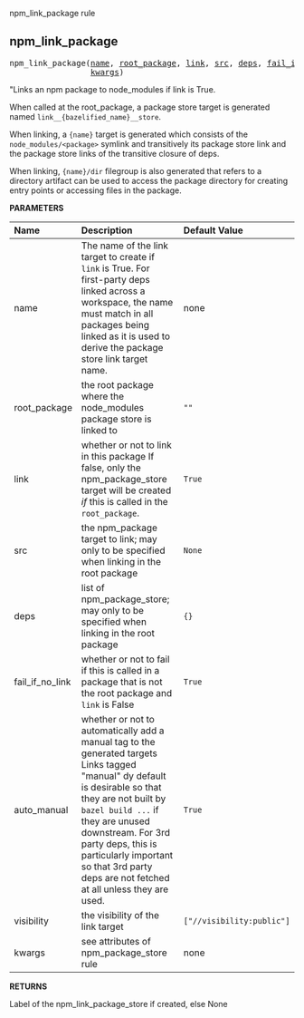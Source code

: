 <!-- Generated with Stardoc: http://skydoc.bazel.build -->

npm_link_package rule

<a id="npm_link_package"></a>

## npm_link_package

<pre>
npm_link_package(<a href="#npm_link_package-name">name</a>, <a href="#npm_link_package-root_package">root_package</a>, <a href="#npm_link_package-link">link</a>, <a href="#npm_link_package-src">src</a>, <a href="#npm_link_package-deps">deps</a>, <a href="#npm_link_package-fail_if_no_link">fail_if_no_link</a>, <a href="#npm_link_package-auto_manual">auto_manual</a>, <a href="#npm_link_package-visibility">visibility</a>,
                 <a href="#npm_link_package-kwargs">kwargs</a>)
</pre>

"Links an npm package to node_modules if link is True.

When called at the root_package, a package store target is generated named `link__{bazelified_name}__store`.

When linking, a `{name}` target is generated which consists of the `node_modules/<package>` symlink and transitively
its package store link and the package store links of the transitive closure of deps.

When linking, `{name}/dir` filegroup is also generated that refers to a directory artifact can be used to access
the package directory for creating entry points or accessing files in the package.


**PARAMETERS**


| Name  | Description | Default Value |
| :------------- | :------------- | :------------- |
| <a id="npm_link_package-name"></a>name |  The name of the link target to create if `link` is True. For first-party deps linked across a workspace, the name must match in all packages being linked as it is used to derive the package store link target name.   |  none |
| <a id="npm_link_package-root_package"></a>root_package |  the root package where the node_modules package store is linked to   |  `""` |
| <a id="npm_link_package-link"></a>link |  whether or not to link in this package If false, only the npm_package_store target will be created _if_ this is called in the `root_package`.   |  `True` |
| <a id="npm_link_package-src"></a>src |  the npm_package target to link; may only to be specified when linking in the root package   |  `None` |
| <a id="npm_link_package-deps"></a>deps |  list of npm_package_store; may only to be specified when linking in the root package   |  `{}` |
| <a id="npm_link_package-fail_if_no_link"></a>fail_if_no_link |  whether or not to fail if this is called in a package that is not the root package and `link` is False   |  `True` |
| <a id="npm_link_package-auto_manual"></a>auto_manual |  whether or not to automatically add a manual tag to the generated targets Links tagged "manual" dy default is desirable so that they are not built by `bazel build ...` if they are unused downstream. For 3rd party deps, this is particularly important so that 3rd party deps are not fetched at all unless they are used.   |  `True` |
| <a id="npm_link_package-visibility"></a>visibility |  the visibility of the link target   |  `["//visibility:public"]` |
| <a id="npm_link_package-kwargs"></a>kwargs |  see attributes of npm_package_store rule   |  none |

**RETURNS**

Label of the npm_link_package_store if created, else None


